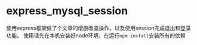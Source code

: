 # express_mysql_session
使用express框架做了个文章的增删改查操作，以及使用session完成退出和登录功能。
使用请先在本机安装好node环境，在运行`npm install`安装所有的依赖
